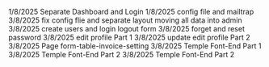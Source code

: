 1/8/2025 Separate Dashboard and Login 
1/8/2025 config file and mailtrap
3/8/2025 fix config flie and separate layout moving all data into admin
3/8/2025 create users and login logout form
3/8/2025 forget and reset password
3/8/2025 edit profile Part 1
3/8/2025 update edit profile Part 2
3/8/2025 Page form-table-invoice-setting
3/8/2025 Temple Font-End Part 1
3/8/2025 Temple Font-End Part 2 
3/8/2025 Temple Font-End Part 2 

